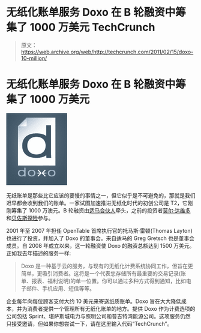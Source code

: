 # 无纸化账单服务 Doxo 在 B 轮融资中筹集了 1000 万美元 TechCrunch

> 原文：<https://web.archive.org/web/http://techcrunch.com/2011/02/15/doxo-10-million/>

# 无纸化账单服务 Doxo 在 B 轮融资中筹集了 1000 万美元

![](img/a72d0ccb988db45d03c04c9a0d4db18d.png)

无纸账单是那些比它应该的要慢的事情之一，但它似乎是不可避免的，那就是我们迟早都会收到我们的账单。一家试图加速推进无纸化时代的初创公司是 T2，它刚刚筹集了 1000 万澳元。B 轮融资由[适马合伙人](https://web.archive.org/web/20230203002221/http://www.crunchbase.com/financial-organization/sigma-partners)牵头，之前的投资者[莫尔·达维多](https://web.archive.org/web/20230203002221/http://www.crunchbase.com/financial-organization/mohr-davidow-ventures)和[贝佐斯探险](https://web.archive.org/web/20230203002221/http://www.crunchbase.com/financial-organization/bezos-expeditions)参与。

2001 年至 2007 年担任 OpenTable 首席执行官的托马斯·雷顿(Thomas Layton)也进行了投资，并加入了 Doxo 的董事会。来自适马的 Greg Gretsch 也是董事会成员。自 2008 年成立以来，这一轮融资使 Doxo 的融资总额达到 1500 万美元。正如我去年描述的服务一样:

> Doxo 是一种基于云的服务，与现有的无纸化计费系统协同工作，但旨在更简单，更吸引消费者。这将是一个代表您存储所有最重要的交易记录(账单、报表、福利说明)的单一位置。你可以通过多种方式得到通知，比如电子邮件、手机应用、短信等等。

企业每年向每位顾客支付大约 10 美元来寄送纸质账单。Doxo 旨在大大降低成本，并为消费者提供一个管理所有无纸化账单的地方。提供 Doxo 作为计费选项的公司包括 Sprint、堪萨斯城电力与照明公司和普吉特湾能源公司。这项服务仍然只接受邀请，但如果你想尝试一下，请在这里输入代码“TechCrunch”。
